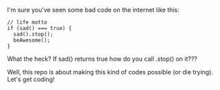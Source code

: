 I'm sure you've seen some bad code on the internet like this:

```
// life motto
if (sad() === true) {
  sad().stop();
  beAwesome();
}
```

What the heck? If sad() returns true how do you call .stop() on it???

Well, this repo is about making this kind of codes possible (or die trying). Let's get coding!
